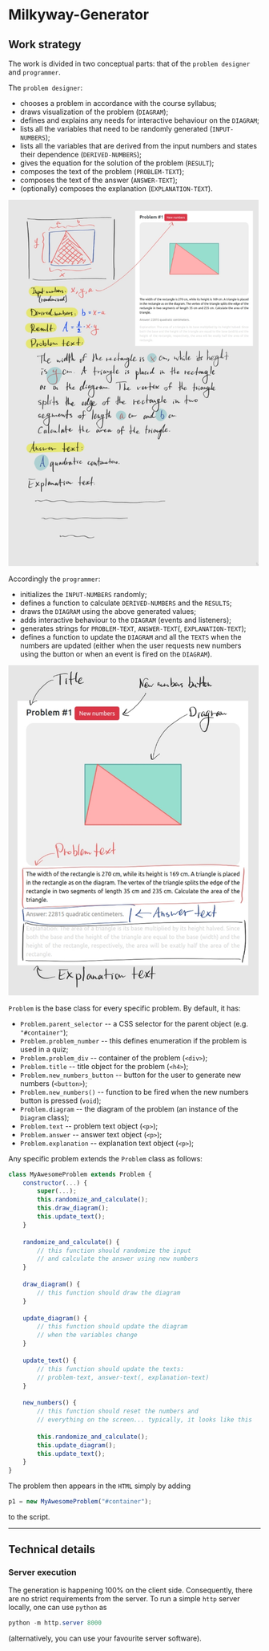 # Milkyway-Generator

## Work strategy

The work is divided in two conceptual parts: that of the `problem designer` and `programmer`.

The `problem designer`:
- chooses a problem in accordance with the course syllabus;
- draws visualization of the problem (`DIAGRAM`);
- defines and explains any needs for interactive behaviour on the `DIAGRAM`;
- lists all the variables that need to be randomly generated (`INPUT-NUMBERS`);
- lists all the variables that are derived from the input numbers and states their dependence (`DERIVED-NUMBERS`);
- gives the equation for the solution of the problem (`RESULT`);
- composes the text of the problem (`PROBLEM-TEXT`);
- composes the text of the answer (`ANSWER-TEXT`);
- (optionally) composes the explanation (`EXPLANATION-TEXT`).

<img src="example/S1.jpg" width="500px">

Accordingly the `programmer`:
- initializes the `INPUT-NUMBERS` randomly;
- defines a function to calculate `DERIVED-NUMBERS` and the `RESULTS`;
- draws the `DIAGRAM` using the above generated values;
- adds interactive behaviour to the `DIAGRAM` (events and listeners);
- generates strings for `PROBLEM-TEXT`, `ANSWER-TEXT`(, `EXPLANATION-TEXT`);
- defines a function to update the `DIAGRAM` and all the `TEXTS` when the numbers are updated (either when the user requests new numbers using the button or when an event is fired on the `DIAGRAM`).

<img src="example/S2.jpg" width="500px">

`Problem` is the base class for every specific problem. By default, it has:
- `Problem.parent_selector` -- a CSS selector for the parent object (e.g. `"#container"`);
- `Problem.problem_number` -- this defines enumeration if the problem is used in a quiz;
- `Problem.problem_div` -- container of the problem (`<div>`);
- `Problem.title` -- title object for the problem (`<h4>`);
- `Problem.new_numbers_button` -- button for the user to generate new numbers (`<button>`);
- `Problem.new_numbers()` -- function to be fired when the new numbers button is pressed (`void`);
- `Problem.diagram` -- the diagram of the problem (an instance of the `Diagram` class);
- `Problem.text` -- problem text object (`<p>`);
- `Problem.answer` -- answer text object (`<p>`);
- `Problem.explanation` -- explanation text object (`<p>`);

Any specific problem extends the `Problem` class as follows:

```javascript
class MyAwesomeProblem extends Problem {
	constructor(...) {
		super(...);
		this.randomize_and_calculate();
		this.draw_diagram();
		this.update_text();
	}

    randomize_and_calculate() {
        // this function should randomize the input
        // and calculate the answer using new numbers
    }

    draw_diagram() {
        // this function should draw the diagram
    }

    update_diagram() {
        // this function should update the diagram
        // when the variables change
    }

    update_text() {
        // this function should update the texts:
        // problem-text, answer-text(, explanation-text)
    }

    new_numbers() {
        // this function should reset the numbers and
        // everything on the screen... typically, it looks like this

        this.randomize_and_calculate();
        this.update_diagram();
        this.update_text();
    }
}
```

The problem then appears in the `HTML` simply by adding

```javascript
p1 = new MyAwesomeProblem("#container");
```

to the script.


<hr>

## Technical details

### Server execution

The generation is happening 100% on the client side. Consequently, there are no strict requirements from the server. To run a simple `http` server locally, one can use `python` as

```powershell
python -m http.server 8000
```

(alternatively, you can use your favourite server software).